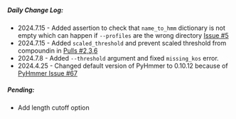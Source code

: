 ##### Daily Change Log:

* 2024.7.15 - Added assertion to check that `name_to_hmm` dictionary is not empty which can happen if `--profiles` are the wrong directory [Issue #5](https://github.com/jolespin/pykofamsearch/issues/5)
* 2024.7.15 - Added `scaled_threshold` and prevent scaled threshold from compoundin in [Pulls #2,3,6](https://github.com/jolespin/pykofamsearch/pull/6)
* 2024.7.8 - Added `--threshold` argument and fixed `missing_kos` error.
* 2024.4.25 - Changed default version of PyHmmer to 0.10.12 because of [PyHmmer Issue #67](https://github.com/althonos/pyhmmer/issues/67)

##### Pending: 
* Add length cutoff option

